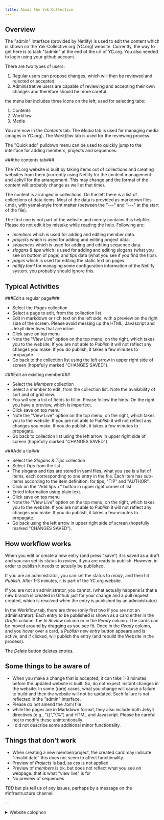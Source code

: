 ```yaml
---
title: About the Yak Collective
---
```

## Overview

The "admin" interface (provided by Netlify) is used to edit the content which is shown on the Yak-Collective.org (YC.org) website. Currently, the way to get here is to tack "/admin" at the end of the url of YC.org. You also needed to login using your github account.

There are two types of users:

1. Regular users can propose changes, which will then be reviewed and rejected or accepted.
2. Administrative users are capable of reviewing and accepting their own changes and therefore should be more careful.

the menu bar includes three icons on the left, used for selecting tabs:

1. Contents
2. Workflow
3. Media

You are now in the *Contents* tab. The *Media* tab is used for managing media (images in YC.org). The *Workflow* tab is used for the reviewing process. 

The "Quick add" pulldown menu can be used to quickly jump to the interface for adding members, projects and sequences.

\###the contents tab###

The YC.org website is built by taking items out of collections and creating websites from them (currently using Netlify for the content management and Jekyll for the arrangement. This may change and the format of the content will probably change as well at that time).

The content is arranged in collections. On the left there is a list of collections of data items.
Most of the data is provided as markdown files (.md), with yamal-style front matter (between the "---" and "---" at the start of the file).

The first one is not part of the website and merely contains this helpfile. Please do not edit it by mistake while reading the help. Following are:

* *members* which is used for adding and editing member data.
* *projects* which is used for adding and editing project data.
* *sequences* which is used for adding and editing sequence data.
* *slogans & tips* which is used for adding and editing slogans (what you see on bottom of page) and tips data (what you see if you find the tips).
* *pages* which is used for editing the static text on pages.
* *netlify.toml* for managing some configuration information of the Netlify system. you probably should ignore this.

## Typical Activities

\###Edit a regular page###

* Select the *Pages* collection
* Select a page to edit, from the collection list
* Edit in markdown or rich text on the left side, with a preview on the right side of the screen. Please avoid messing up the HTML, Javascript and Jekyll directives that are inline.
* Click save on top menu
* Note the "View Live" option on the top menu, on the right, which takes you to the website. If you are not able to *Publish* it will not reflect any changes you make. If you do publish, it takes a few minutes to propagate.
* Go back to the collection list using the left arrow in upper right side of screen (hopefully marked "CHANGES SAVED").

\###Edit an existing member###

* Select the *Members* collection
* Select a member to edit, from the collection list. Note the availability of sort and of grid view.
* You will see a list of fields to fill in. Please follow the hints. On the right you have a preview, which is imperfect.
* Click save on top menu
* Note the "View Live" option on the top menu, on the right, which takes you to the website. If you are not able to *Publish* it will not reflect any changes you make. If you do publish, it takes a few minutes to propagate.
* Go back to collection list using the left arrow in upper right side of screen (hopefully marked "CHANGES SAVED").

\###Add a tip###

* Select the *Slogans & Tips* collection
* Select  *Tips* from the  list
* The slogans and tips are stored in yaml files, what you see is a list of items, each corresponding to one entry in the file. Each item has sub-items according to the item definition; for tips, "TIP" and "AUTHOR".
* Click on the "Add tips +" button in upper right corner of list
* Ented information using plain text.
* Click save on top menu
* Note the "View Live" option on the top menu, on the right, which takes you to the website. If you are not able to *Publish* it will not reflect any changes you make. If you do publish, it takes a few minutes to propagate.
* Go back using the left arrow in upper right side of screen (hopefully marked "CHANGES SAVED").

## How workflow works

When you edit or create a new entry (and press "save") it is saved as a draft and you can set its status to *review*, if you are ready to publish. However, in order to publish it needs to actually be published.

If you are an administrator, you can set the status to *ready*, and then hit *Publish*. After 1-3 minutes, it is part of the YC.org website.

If you are not an administrator, you cannot. (what actually happens is that a new branch is created in Github just for your change and a pull request created, which is resolved when the entry is published by an administrator)

In the Workflow tab, there are three (only first two if you are not an administrator). Each entry to be published is shown as a card either in the *Drafts* column, the *In Review* column or in the *Ready* column. The cards can be moved around by dragging as you see fit. Once in the *Ready* column, and you hover over a card, a *Publish new entry* button appears and is active, and if clicked, will publish the entry (and rebuild the Website in the process).

The *Delete* button deletes entries.

## Some things to be aware of

* When you make a change that is accepted, it can take 1-3 minutes before the updated website is built. So, do not expect instant changes in the website. In some (rare) cases, what you change will cause a failure to build and then the website will not be updated. Such failure is not reflected in the "admin" interface.
* Please do not amend the .toml file
* while the pages are in Markdown format, they also include both Jekyll directives (e.g., "{{","{%") and HTML and Javascript. Please be careful not to modify these unintentionally.
* I did not describe some additional minor functionality.

## Things that don't work

* When creating a new member/project, the created card may indicate "invalid date" this does not seem to affect functionality.
* Preview of *Projects* is bad, as *css* is not applied
* Preview of *members* is ok, but does not reflect what you see on webpage. that is what "view live" is for
* No preview of sequences

*TBD*
but pls tell us of any issues, perhaps by a message on the #infrastructure channel.

\--

<details class="f6">
	<summary>Website colophon</summary>
	<p>Site version {{ site.version }}.</p>
	<p>Built by <a href="https://tomcritchlow.com">Tom Critchlow</a> &amp; Nathan Acks using <a href="https://jekyllrb.com/">Jekyll</a>, <a href="https://github.com/">GitHub</a>, <a href="https://ifttt.com/">IFTTT</a>, and <a href="https://www.netlify.com/">Netlify</a>.</p>
</details>